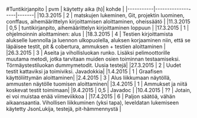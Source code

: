 #Tuntikirjanpito
| pvm       | käytetty aika  (h)| kohde |
|-----------|-------------------|-------|
|10.3.2015  | 2                 | matskujen lukeminen, Git, projektin luominen, conffaus, aihemäärittelyn kirjoittamisen aloittaminen, oheissäätö |
|11.3.2015  | 0,5               | tuntikirjanpito, aihemäärittelyn kirjoittaminen loppuun |
|17.3.2015  | 1                 | ohjelmoinnin aloittaminen: alus |
|18.3.2015  | 4                 | Testien kirjoittamista alukselle luennolla ja luennon ulkopuolella, aluksen korjaaminen niin, että se läpäisee testit, pit & cobertura, ammuksen + testien aloittaminen |
|26.3.2015  | 3                 | Aseita ja vihollisluokan runko. Lisäksi pelimoottorille muutama metodi, jotka tarvitaan muiden osien toiminnan testaamiseksi. Törmäystestiluokan dummymetodit. Uusia testejä|
|27.3.2015  | 2                 | Uudet testit kattaviksi ja toimiviksi. Javadokkia|
|1.4.2015   | 1                 | Graafisen käyttöliittymän aloittaminen|
|2.4.2015   | 3                 | Alus liikkumaan näytöllä, ammusten näytölle tuomisen aloittaminen|
|3.4.2015   | 1                 | Ammukset ja niitä koskevat testit toimimaan|
|9.4.2015   | 0,5               | Javadoc |
|10.4.2015  | ??                | Jotain, ei voi muistaa enää viimeviikkoa |
|17.4.2015  | 6                 | Paljon säätöä, vähän aikaansaantia. Vihollisen liikkuminen (yksi tapa), leveldatan lukemiseen käytetty JsonLukija, testejä, pit-hämmennystä |
